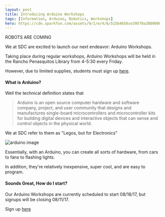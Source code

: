 ```yaml
---
layout: post
title: Introducing Arduino Workshops
tags: [Information, Arduino, Robotics, Workshops]
hero: https://cdn.sparkfun.com/assets/9/1/e/4/8/515b4656ce395f8a38000000.png
---
```


ROBOTS ARE COMING



We at SDC are excited to launch our next endeavor: Arduino Workshops.

Taking place during regular workshops, Arduino Workshops will be held in the Rancho Penasquitos Library from 4-5:30 every Friday.

However, due to limited supplies, students must sign up [here](https://docs.google.com/forms/d/e/1FAIpQLSd9r7xyYdV5LLAdu-_GUO15NbkHvfMnFE30CSDn0hJ3Aaknfg/viewform?usp=sf_link).

#### What is Arduino?

Well the technical definition states that

> Arduino is an open source computer hardware and software company, project, and user community that designs and manufactures single-board microcontrollers and microcontroller kits for building digital devices and interactive objects that can sense and control objects in the physical world.

We at SDC refer to them as "Legos, but for Electronics"

![arduino image](https://cdn.sparkfun.com/assets/9/1/e/4/8/515b4656ce395f8a38000000.png)

Essentially, with an Arduino, you can create all sorts of hardware, from cars to fans to flashing lights. 

In addition, they're relatively inexpensive, super cool, and are easy to program. 

#### Sounds Great, How do I start?

Our Arduino Workshops are currently scheduled to start 08/18/17, but signups will be closing 08/11/17.

Sign up [here](https://docs.google.com/forms/d/e/1FAIpQLSd9r7xyYdV5LLAdu-_GUO15NbkHvfMnFE30CSDn0hJ3Aaknfg/viewform?usp=sf_link)

